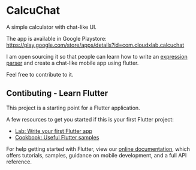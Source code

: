 # CalcuChat

A simple calculator with chat-like UI.

The app is available in Google Playstore: https://play.google.com/store/apps/details?id=com.cloudxlab.calcuchat

I am open sourcing it so that people can learn how to write an [expression parser](blob/master/lib/calc.dart) and create a chat-like mobile app using flutter.

Feel free to contribute to it.

## Contibuting - Learn Flutter

This project is a starting point for a Flutter application.

A few resources to get you started if this is your first Flutter project:

- [Lab: Write your first Flutter app](https://flutter.dev/docs/get-started/codelab)
- [Cookbook: Useful Flutter samples](https://flutter.dev/docs/cookbook)

For help getting started with Flutter, view our
[online documentation](https://flutter.dev/docs), which offers tutorials,
samples, guidance on mobile development, and a full API reference.
